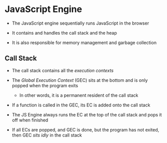 # JavaScript Engine

- The JavaScript engine sequentially runs JavaScript in the browser

- It contains and handles the call stack and the heap

- It is also responsible for memory management and garbage collection

## Call Stack

- The call stack contains all the *execution contexts*

- The *Global Execution Context* (GEC) sits at the bottom and is only popped
when the program exits

  - In other words, it is a permanent resident of the call stack

- If a function is called in the GEC, its EC is added onto the call stack

- The JS Engine always runs the EC at the top of the call stack and pops it off
when finished

- If all ECs are popped, and GEC is done, but the program has not exited, then
GEC *sits idly* in the call stack
